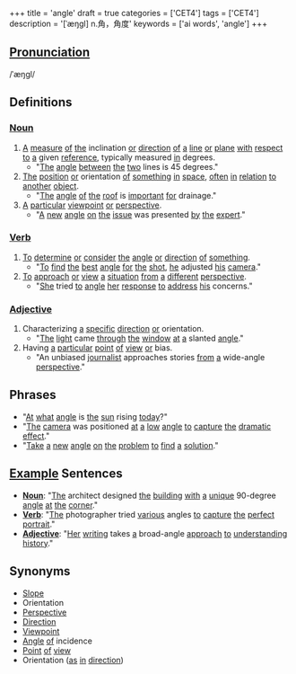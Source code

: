 +++
title = 'angle'
draft = true
categories = ['CET4']
tags = ['CET4']
description = '[ˈæŋgl] n.角，角度'
keywords = ['ai words', 'angle']
+++

## [Pronunciation](/post/pronunciation/)
/ˈæŋɡl/

## Definitions
### [Noun](/post/noun/)
1. [A](/post/a/) [measure](/post/measure/) [of](/post/of/) [the](/post/the/) inclination [or](/post/or/) [direction](/post/direction/) [of](/post/of/) [a](/post/a/) [line](/post/line/) [or](/post/or/) [plane](/post/plane/) [with](/post/with/) [respect](/post/respect/) [to](/post/to/) [a](/post/a/) given [reference](/post/reference/), typically measured [in](/post/in/) degrees.
   - "[The](/post/the/) [angle](/post/angle/) [between](/post/between/) [the](/post/the/) [two](/post/two/) lines is 45 degrees."
2. [The](/post/the/) [position](/post/position/) [or](/post/or/) orientation [of](/post/of/) [something](/post/something/) [in](/post/in/) [space](/post/space/), [often](/post/often/) [in](/post/in/) [relation](/post/relation/) [to](/post/to/) [another](/post/another/) [object](/post/object/).
   - "[The](/post/the/) [angle](/post/angle/) [of](/post/of/) [the](/post/the/) [roof](/post/roof/) is [important](/post/important/) [for](/post/for/) drainage."
3. [A](/post/a/) [particular](/post/particular/) [viewpoint](/post/viewpoint/) [or](/post/or/) [perspective](/post/perspective/).
   - "[A](/post/a/) [new](/post/new/) [angle](/post/angle/) [on](/post/on/) [the](/post/the/) [issue](/post/issue/) was presented [by](/post/by/) [the](/post/the/) [expert](/post/expert/)."

### [Verb](/post/verb/)
1. [To](/post/to/) [determine](/post/determine/) [or](/post/or/) [consider](/post/consider/) [the](/post/the/) [angle](/post/angle/) [or](/post/or/) [direction](/post/direction/) [of](/post/of/) [something](/post/something/).
   - "[To](/post/to/) [find](/post/find/) [the](/post/the/) [best](/post/best/) [angle](/post/angle/) [for](/post/for/) [the](/post/the/) [shot](/post/shot/), [he](/post/he/) adjusted [his](/post/his/) [camera](/post/camera/)."
2. [To](/post/to/) [approach](/post/approach/) [or](/post/or/) [view](/post/view/) [a](/post/a/) [situation](/post/situation/) [from](/post/from/) [a](/post/a/) [different](/post/different/) [perspective](/post/perspective/).
   - "[She](/post/she/) tried [to](/post/to/) [angle](/post/angle/) [her](/post/her/) [response](/post/response/) [to](/post/to/) [address](/post/address/) [his](/post/his/) concerns."

### [Adjective](/post/adjective/)
1. Characterizing [a](/post/a/) [specific](/post/specific/) [direction](/post/direction/) [or](/post/or/) orientation.
   - "[The](/post/the/) [light](/post/light/) came [through](/post/through/) [the](/post/the/) [window](/post/window/) [at](/post/at/) [a](/post/a/) slanted [angle](/post/angle/)."
2. Having [a](/post/a/) [particular](/post/particular/) [point](/post/point/) [of](/post/of/) [view](/post/view/) [or](/post/or/) bias.
   - "An unbiased [journalist](/post/journalist/) approaches stories [from](/post/from/) [a](/post/a/) wide-angle [perspective](/post/perspective/)."

## Phrases
- "[At](/post/at/) [what](/post/what/) [angle](/post/angle/) is [the](/post/the/) [sun](/post/sun/) rising [today](/post/today/)?"
- "[The](/post/the/) [camera](/post/camera/) was positioned [at](/post/at/) [a](/post/a/) [low](/post/low/) [angle](/post/angle/) [to](/post/to/) [capture](/post/capture/) [the](/post/the/) [dramatic](/post/dramatic/) [effect](/post/effect/)."
- "[Take](/post/take/) [a](/post/a/) [new](/post/new/) [angle](/post/angle/) [on](/post/on/) [the](/post/the/) [problem](/post/problem/) [to](/post/to/) [find](/post/find/) [a](/post/a/) [solution](/post/solution/)."

## [Example](/post/example/) Sentences
- **[Noun](/post/noun/)**: "[The](/post/the/) architect designed [the](/post/the/) [building](/post/building/) [with](/post/with/) [a](/post/a/) [unique](/post/unique/) 90-degree [angle](/post/angle/) [at](/post/at/) [the](/post/the/) [corner](/post/corner/)."
- **[Verb](/post/verb/)**: "[The](/post/the/) photographer tried [various](/post/various/) angles [to](/post/to/) [capture](/post/capture/) [the](/post/the/) [perfect](/post/perfect/) [portrait](/post/portrait/)."
- **[Adjective](/post/adjective/)**: "[Her](/post/her/) [writing](/post/writing/) takes [a](/post/a/) broad-angle [approach](/post/approach/) [to](/post/to/) [understanding](/post/understanding/) [history](/post/history/)."

## Synonyms
- [Slope](/post/slope/)
- Orientation
- [Perspective](/post/perspective/)
- [Direction](/post/direction/)
- [Viewpoint](/post/viewpoint/)
- [Angle](/post/angle/) [of](/post/of/) incidence
- [Point](/post/point/) [of](/post/of/) [view](/post/view/)
- Orientation ([as](/post/as/) [in](/post/in/) [direction](/post/direction/))
